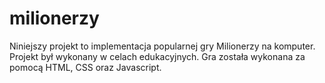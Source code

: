 # milionerzy
Niniejszy projekt to implementacja popularnej gry Milionerzy na komputer. Projekt był wykonany w celach edukacyjnych. Gra została wykonana za pomocą HTML, CSS oraz Javascript.
